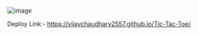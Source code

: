![image](https://github.com/user-attachments/assets/4e8693ed-0cb5-4601-9ff6-8c652a08f6d6)

Deploy Link:-
https://vijaychaudhary2557.github.io/Tic-Tac-Toe/
